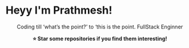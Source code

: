 # Heyy I'm Prathmesh!

<div align="center">
  <div >
   Coding till ‘what’s the point?’ to ‘this is the point.
   FullStack Enginner
</div>

**⭐ Star some repositories if you find them interesting!**

</div>
